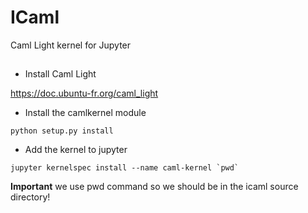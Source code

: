 # ICaml
Caml Light kernel for Jupyter

## 
* Install Caml Light

https://doc.ubuntu-fr.org/caml_light

* Install the camlkernel module
```
python setup.py install
```

* Add the kernel to jupyter
```
jupyter kernelspec install --name caml-kernel `pwd`
```
**Important** we use pwd command so we should be in the icaml source directory!
